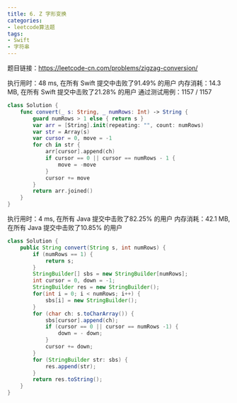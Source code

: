 ```yaml
---
title: 6. Z 字形变换
categories:
- leetcode算法题
tags: 
- Swift
- 字符串
---
```


题目链接：https://leetcode-cn.com/problems/zigzag-conversion/

执行用时：48 ms, 在所有 Swift 提交中击败了91.49% 的用户
内存消耗：14.3 MB, 在所有 Swift 提交中击败了21.28% 的用户
通过测试用例：1157 / 1157

``` swift
class Solution {
    func convert(_ s: String, _ numRows: Int) -> String {
        guard numRows > 1 else { return s }
        var arr = [String].init(repeating: "", count: numRows)
        var str = Array(s)
        var cursor = 0, move = -1
        for ch in str {
            arr[cursor].append(ch)
            if cursor == 0 || cursor == numRows - 1 {
                move = -move
            }
            cursor += move
        }
        return arr.joined()
    }
}
```

执行用时：4 ms, 在所有 Java 提交中击败了82.25% 的用户
内存消耗：42.1 MB, 在所有 Java 提交中击败了10.85% 的用户
``` java
class Solution {
    public String convert(String s, int numRows) {
        if (numRows == 1) {
            return s;
        }
        StringBuilder[] sbs = new StringBuilder[numRows];
        int cursor = 0, down = -1;
        StringBuilder res = new StringBuilder();
        for(int i = 0; i < numRows; i++) {
            sbs[i] = new StringBuilder();
        } 
        for (char ch: s.toCharArray()) {
            sbs[cursor].append(ch);
            if (cursor == 0 || cursor == numRows -1) {
                down = - down;
            }
            cursor += down;
        }
        for (StringBuilder str: sbs) {
            res.append(str);
        }
        return res.toString();
    }
}
```